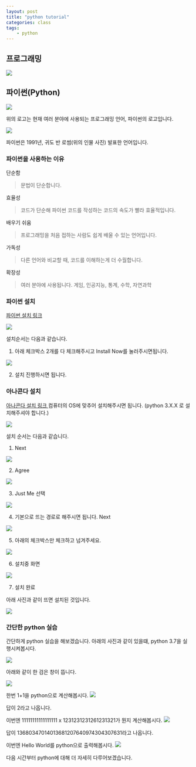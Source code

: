 ```yaml
---
layout: post
title: "python tutorial"
categories: class
tags:
    - python
--- 
```


## 프로그래밍

<img src = "/image/programming.jpg">

## 파이썬(Python)

<img src = "/image/python_logo.jpg">

위의 로고는 현재 여러 분야에 사용되는 프로그래밍 언어, 파이썬의 로고입니다.

<img src = "/image/Guido van Rossum.jpg">

파이썬은 1991년, 귀도 반 로썸(위의 인물 사진) 발표한 언어입니다.

### 파이썬을 사용하는 이유

단순함
> 문법이 단순합니다.

효율성
> 코드가 단순해 파이썬 코드를 작성하는 코드의 속도가 빨라 효율적입니다.

배우기 쉬움
> 프로그래밍을 처음 접하는 사람도 쉽게 배울 수 있는 언어입니다.

가독성
> 다른 언어와 비교할 때, 코드를 이해하는게 더 수월합니다.

확장성
> 여러 분야에 사용됩니다. 게임, 인공지능, 통계, 수학, 자연과학

### 파이썬 설치

<a href ="https://www.python.org/downloads/"> 파이썬 설치 링크</a>

<img src = "/image/python.org.jpg">

설치순서는 다음과 같습니다.
1) 아래 체크박스 2개를 다 체크해주시고 Install Now를 눌러주시면됩니다.

<img src = "/image/python_install_1.PNG">

2) 설치 진행하시면 됩니다.

### 아나콘다 설치
<a href = "https://www.anaconda.com/distribution/" >아나콘다 설치 링크 </a>
컴퓨터의 OS에 맞추어 설치해주시면 됩니다. (python 3.X.X 로 설치해주셔야 합니다.)

<img src = "/image/anaconda_python.jpg">

설치 순서는 다음과 같습니다.
1) Next
<img src = "/image/anaconda_install_1.jpg">

2) Agree

<img src = "/image/anaconda_install_2.jpg">

3) Just Me 선택

<img src = "/image/anaconda_install_3.jpg">

4) 기본으로 뜨는 경로로 해주시면 됩니다. Next

<img src = "/image/anaconda_install_4.jpg">

5) 아래의 체크박스만 체크하고 넘겨주세요.

<img src = "/image/anaconda_install_5.jpg">

6) 설치중 화면

<img src = "/image/anaconda_install_6.jpg">

7) 설치 완료

아래 사진과 같이 뜨면 설치된 것입니다.

<img src = "/image/anaconda_install_check.jpg">

### 간단한 python 실습

간단하게 python 실습을 해보겠습니다.
아래의 사진과 같이 있을떄, python 3.7을 실행시켜봅시다.

<img src = "/image/python.png">

아래와 같이 한 검은 창이 뜹니다.

<img src = "/image/python_tutoiral_1.jpg">

한번 1+1을 python으로 계산해봅시다.
<img src = "/image/python_tutoiral_2.jpg">

답이 2라고 나옵니다.

이번엔 11111111111111111 x 1231231231261231321가 뭔지 계산해봅시다.
<img src = "/image/python_tutoiral_3.jpg">

답이 13680347014013681207640974304307631라고 나옵니다.

이번엔 Hello World를 python으로 출력해봅시다.
<img src = "/image/python_tutoiral_3.jpg">

다음 시간부터 python에 대해 더 자세히 다루어보겠습니다.